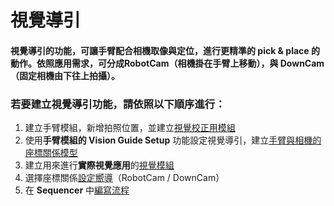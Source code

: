 # 視覺導引

#### 視覺導引的功能，可讓手臂配合相機取像與定位，進行更精準的 pick & place 的動作。依照應用需求，可分成RobotCam（相機掛在手臂上移動），與 DownCam（固定相機由下往上拍攝）。

### 若要建立視覺導引功能，請依照以下順序進行：

1. 建立手臂模組，新增拍照位置，並建立[視覺校正用模組](xiao-zheng-an-ding.md)
2. 使用**手臂模組的 Vision Guide Setup** 功能設定視覺導引，建立[手臂與相機的座標關係模型](pin-an-ding.md)
3. 建立用來進行**實際視覺應用**的[視覺模組](pin-an-ding.md)
4. 選擇座標關係[設定嚮導](ding/)（RobotCam / DownCam）
5. 在 **Sequencer** 中[編寫流程](sequencer-yong/)




